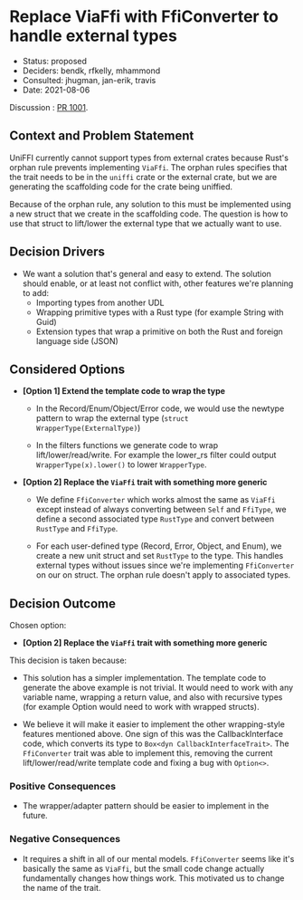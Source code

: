 # Replace ViaFfi with FfiConverter to handle external types

* Status: proposed
* Deciders: bendk, rfkelly, mhammond
* Consulted: jhugman, jan-erik, travis
* Date: 2021-08-06

Discussion : [PR 1001](https://github.com/mozilla/uniffi-rs/pull/1001).

## Context and Problem Statement

UniFFI currently cannot support types from external crates because Rust's
orphan rule prevents implementing `ViaFfi`.  The orphan rules specifies that
the trait needs to be in the `uniffi` crate or the external crate, but we are
generating the scaffolding code for the crate being uniffied.

Because of the orphan rule, any solution to this must be implemented using a
new struct that we create in the scaffolding code.  The question is how to use
that struct to lift/lower the external type that we actually want to use.

## Decision Drivers

* We want a solution that's general and easy to extend.  The solution should
  enable, or at least not conflict with, other features we're planning to add:
    * Importing types from another UDL
    * Wrapping primitive types with a Rust type (for example String with Guid)
    * Extension types that wrap a primitive on both the Rust and foreign
      language side (JSON)

## Considered Options

* **[Option 1] Extend the template code to wrap the type**

  * In the Record/Enum/Object/Error code, we would use the newtype pattern to
    wrap the external type (`struct WrapperType(ExternalType)`)

  * In the filters functions we generate code to wrap lift/lower/read/write.
    For example the lower_rs filter could output `WrapperType(x).lower()` to
    lower `WrapperType`.

* **[Option 2] Replace the `ViaFfi` trait with something more generic**

  * We define `FfiConverter` which works almost the same as `ViaFfi` except
    instead of always converting between `Self` and `FfiType`, we define a
    second associated type `RustType` and convert between `RustType` and
    `FfiType`.

  * For each user-defined type (Record, Error, Object, and Enum), we create a
    new unit struct and set `RustType` to the type.  This handles external types
    without issues since we're implementing `FfiConverter` on our on struct.
    The orphan rule doesn't apply to associated types.


## Decision Outcome

Chosen option:

* **[Option 2] Replace the `ViaFfi` trait with something more generic**

This decision is taken because:

* This solution has a simpler implementation.  The template code to generate the
  above example is not trivial.  It would need to work with any variable name,
  wrapping a return value, and also with recursive types (for example Option
  would need to work with wrapped structs).

* We believe it will make it easier to implement the other wrapping-style
  features mentioned above.  One sign of this was the CallbackInterface code,
  which converts its type to `Box<dyn CallbackInterfaceTrait>`.  The
  `FfiConverter` trait was able to implement this, removing the current
  lift/lower/read/write template code and fixing a bug with `Option<>`.

### Positive Consequences

* The wrapper/adapter pattern should be easier to implement in the future.

### Negative Consequences

* It requires a shift in all of our mental models.  `FfiConverter` seems like
  it's basically the same as `ViaFfi`, but the small code change actually
  fundamentally changes how things work.  This motivated us to change the name
  of the trait.
